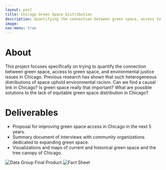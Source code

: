 ```yaml
---
layout: post
title: Chicago Green Space Distribution
description: Quantifying the connection between green space, access to green space, and environmental justice issues in Chicago
image:
nav-menu: true
---
```


# About
This project focuses specifically on trying to quantify the connection between green space, access to green space, and environmental justice issues in Chicago. Previous research has shown that such heterogeneous distributions of space uphold environmental racism. Can we find a causal link in Chicago? Is green space really that important? What are possible solutions to the lack of equitable green space distribution in Chicago?

# Deliverables
* Proposal for improving green space access in Chicago in the next 5 years. 
* Summary document of interviews with community organizations dedicated to expanding green space.
* Visualizations and maps of current and historical green space and the tree canopy of Chicago.


<img src="assets/images/erg.png" alt="Data Group Final Product">


<img src="assets/images/FactSheetLastYear.png" alt="Fact Sheet">
